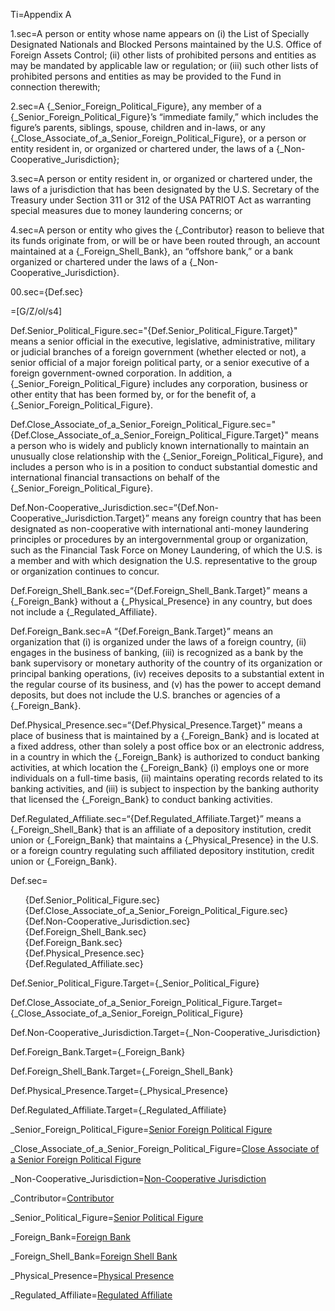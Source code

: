 Ti=Appendix A

1.sec=A person or entity whose name appears on (i) the List of Specially Designated Nationals and Blocked Persons maintained by the U.S. Office of Foreign Assets Control; (ii) other lists of prohibited persons and entities as may be mandated by applicable law or regulation; or (iii) such other lists of prohibited persons and entities as may be provided to the Fund in connection therewith;

2.sec=A {_Senior_Foreign_Political_Figure}, any member of a {_Senior_Foreign_Political_Figure}’s “immediate family,” which includes the figure’s parents, siblings, spouse, children and in-laws, or any {_Close_Associate_of_a_Senior_Foreign_Political_Figure}, or a person or entity resident in, or organized or chartered under, the laws of a {_Non-Cooperative_Jurisdiction};

3.sec=A person or entity resident in, or organized or chartered under, the laws of a jurisdiction that has been designated by the U.S. Secretary of the Treasury under Section 311 or 312 of the USA PATRIOT Act as warranting special measures due to money laundering concerns; or

4.sec=A person or entity who gives the {_Contributor} reason to believe that its funds originate from, or will be or have been routed through, an account maintained at a {_Foreign_Shell_Bank},  an “offshore bank,” or a bank organized or chartered under the laws of a {_Non-Cooperative_Jurisdiction}.

00.sec={Def.sec}

=[G/Z/ol/s4]


Def.Senior_Political_Figure.sec="{Def.Senior_Political_Figure.Target}" means a senior official in the executive, legislative, administrative, military or judicial branches of a foreign government (whether elected or not), a senior official of a major foreign political party, or a senior executive of a foreign government-owned corporation. In addition, a {_Senior_Foreign_Political_Figure} includes any corporation, business or other entity that has been formed by, or for the benefit of, a {_Senior_Foreign_Political_Figure}.

Def.Close_Associate_of_a_Senior_Foreign_Political_Figure.sec="{Def.Close_Associate_of_a_Senior_Foreign_Political_Figure.Target}" means a person who is widely and publicly known internationally to maintain an unusually close relationship with the {_Senior_Foreign_Political_Figure}, and includes a person who is in a position to conduct substantial domestic and international financial transactions on behalf of the {_Senior_Foreign_Political_Figure}.

Def.Non-Cooperative_Jurisdiction.sec=“{Def.Non-Cooperative_Jurisdiction.Target}” means any foreign country that has been designated as non-cooperative with international anti-money laundering principles or procedures by an intergovernmental group or organization, such as the Financial Task Force on Money Laundering, of which the U.S. is a member and with which designation the U.S. representative to the group or organization continues to concur.

Def.Foreign_Shell_Bank.sec=“{Def.Foreign_Shell_Bank.Target}” means a {_Foreign_Bank} without a {_Physical_Presence} in any country, but does not include a {_Regulated_Affiliate}. 

Def.Foreign_Bank.sec=A “{Def.Foreign_Bank.Target}” means an organization that (i) is organized under the laws of a foreign country, (ii) engages in the business of banking, (iii) is recognized as a bank by the bank supervisory or monetary authority of the country of its organization or principal banking operations, (iv) receives deposits to a substantial extent in the regular course of its business, and (v) has the power to accept demand deposits, but does not include the U.S. branches or agencies of a {_Foreign_Bank}. 

Def.Physical_Presence.sec=“{Def.Physical_Presence.Target}” means a place of business that is maintained by a {_Foreign_Bank} and is located at a fixed address, other than solely a post office box or an electronic address, in a country in which the {_Foreign_Bank} is authorized to conduct banking activities, at which location the {_Foreign_Bank} (i) employs one or more individuals on a full-time basis, (ii) maintains operating records related to its banking activities, and (iii) is subject to inspection by the banking authority that licensed the {_Foreign_Bank} to conduct banking activities. 

Def.Regulated_Affiliate.sec=“{Def.Regulated_Affiliate.Target}” means a {_Foreign_Shell_Bank} that is an affiliate of a depository institution, credit union or {_Foreign_Bank} that maintains a {_Physical_Presence} in the U.S. or a foreign country regulating such affiliated depository institution, credit union or {_Foreign_Bank}.

Def.sec=<ul type="none"><li>{Def.Senior_Political_Figure.sec}</li><li>{Def.Close_Associate_of_a_Senior_Foreign_Political_Figure.sec}</li><li>{Def.Non-Cooperative_Jurisdiction.sec}</li><li>{Def.Foreign_Shell_Bank.sec}</li><li>{Def.Foreign_Bank.sec}</li><li>{Def.Physical_Presence.sec}</li><li>{Def.Regulated_Affiliate.sec}</li></ul>


Def.Senior_Political_Figure.Target={_Senior_Political_Figure}

Def.Close_Associate_of_a_Senior_Foreign_Political_Figure.Target={_Close_Associate_of_a_Senior_Foreign_Political_Figure}

Def.Non-Cooperative_Jurisdiction.Target={_Non-Cooperative_Jurisdiction}

Def.Foreign_Bank.Target={_Foreign_Bank}

Def.Foreign_Shell_Bank.Target={_Foreign_Shell_Bank}

Def.Physical_Presence.Target={_Physical_Presence}

Def.Regulated_Affiliate.Target={_Regulated_Affiliate}

_Senior_Foreign_Political_Figure=<a href='#Def.Senior_Foreign_Political_Figure.Target' class='definedterm'>Senior Foreign Political Figure</a>

_Close_Associate_of_a_Senior_Foreign_Political_Figure=<a href='#Def.Close_Associate_of_a_Senior_Foreign_Political_Figure.Target' class='definedterm'>Close Associate of a Senior Foreign Political Figure</a>

_Non-Cooperative_Jurisdiction=<a href='#Def.Non-Cooperative_Jurisdiction.Target' class='definedterm'>Non-Cooperative Jurisdiction</a>

_Contributor=<a href='#Def.Contributor.Target' class='definedterm'>Contributor</a>

_Senior_Political_Figure=<a href='#Def.Senior_Political_Figure.Target' class='definedterm'>Senior Political Figure</a>

_Foreign_Bank=<a href='#Def.Foreign_Bank.Target' class='definedterm'>Foreign Bank</a>

_Foreign_Shell_Bank=<a href='#Def.Foreign_Shell_Bank.Target' class='definedterm'>Foreign Shell Bank</a>

_Physical_Presence=<a href='#Def.Physical_Presence.Target' class='definedterm'>Physical Presence</a>

_Regulated_Affiliate=<a href='#Def.Regulated_Affiliate.Target' class='definedterm'>Regulated Affiliate</a>


